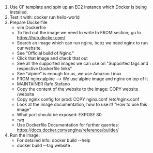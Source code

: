 1. Use CF template and spin up an EC2 instance which Docker is being installed.
2. Test it with: docker run hello-world
3. Prepare Dockerfile
    * vim Dockerfile
    * To find out the image we need to write to FROM section; go to https://hub.docker.com/
    * Search an image which can run nginx, bcoz we need nginx to run our website.
    * See "Official build of Nginx."
    * Click that image and check that out
    * See all the supported images we can use on "Supported tags and respective Dockerfile links"
    * See "alpine" is enough for us, we use Amazon Linux
    * FROM nginx:alpine --> We use alpine image and nginx on top of it
    * MAINTAINER Rafe Stefano <email>
    * Copy the content of the website to the image: COPY website /website
    * Copy nginx config for prod: COPY nginx.conf /etc/nginx.conf
    * Look at the image documentation, how to use it! "How to use this image"
    * What port should be exposed: EXPOSE 80
    * :wq
    * Use Dockerfile Documentation for further querries: https://docs.docker.com/engine/reference/builder/
4. Run the image:
    * For detailed info: docker build --help
    * docker build --tag website .
